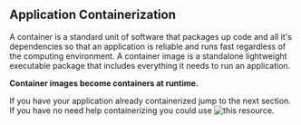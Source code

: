 ## Application Containerization
A container is a standard unit of software that packages up code and all it's dependencies so that an application is reliable and runs fast regardless of the computing environment. A container image is a standalone lightweight executable package that includes everything it needs to run an application.

**Container images become containers at runtime.**

If you have your application already containerized jump to the next section. If you have no need help containerizing you could use ![this resource](https://docs.docker.com/develop).